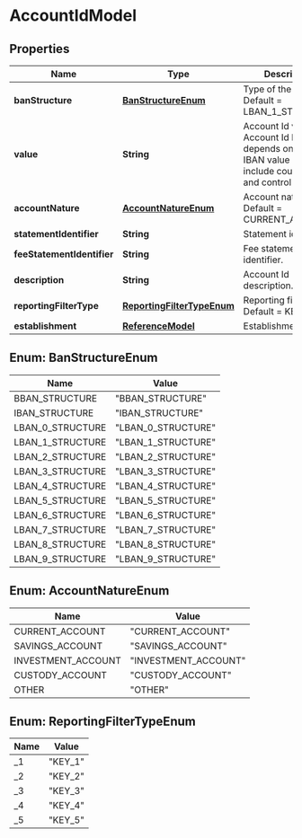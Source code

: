 
# AccountIdModel

## Properties
Name | Type | Description | Notes
------------ | ------------- | ------------- | -------------
**banStructure** | [**BanStructureEnum**](#BanStructureEnum) | Type of the BAN. Default &#x3D; LBAN_1_STRUCTURE |  [optional]
**value** | **String** | Account Id value. Account Id length depends on country. IBAN value should include country code and control key. | 
**accountNature** | [**AccountNatureEnum**](#AccountNatureEnum) | Account nature. Default &#x3D; CURRENT_ACCOUNT |  [optional]
**statementIdentifier** | **String** | Statement identifier. |  [optional]
**feeStatementIdentifier** | **String** | Fee statement identifier. |  [optional]
**description** | **String** | Account Id description. |  [optional]
**reportingFilterType** | [**ReportingFilterTypeEnum**](#ReportingFilterTypeEnum) | Reporting filter type. Default &#x3D; KEY_1 |  [optional]
**establishment** | [**ReferenceModel**](ReferenceModel.md) | Establishment. |  [optional]


<a name="BanStructureEnum"></a>
## Enum: BanStructureEnum
Name | Value
---- | -----
BBAN_STRUCTURE | &quot;BBAN_STRUCTURE&quot;
IBAN_STRUCTURE | &quot;IBAN_STRUCTURE&quot;
LBAN_0_STRUCTURE | &quot;LBAN_0_STRUCTURE&quot;
LBAN_1_STRUCTURE | &quot;LBAN_1_STRUCTURE&quot;
LBAN_2_STRUCTURE | &quot;LBAN_2_STRUCTURE&quot;
LBAN_3_STRUCTURE | &quot;LBAN_3_STRUCTURE&quot;
LBAN_4_STRUCTURE | &quot;LBAN_4_STRUCTURE&quot;
LBAN_5_STRUCTURE | &quot;LBAN_5_STRUCTURE&quot;
LBAN_6_STRUCTURE | &quot;LBAN_6_STRUCTURE&quot;
LBAN_7_STRUCTURE | &quot;LBAN_7_STRUCTURE&quot;
LBAN_8_STRUCTURE | &quot;LBAN_8_STRUCTURE&quot;
LBAN_9_STRUCTURE | &quot;LBAN_9_STRUCTURE&quot;


<a name="AccountNatureEnum"></a>
## Enum: AccountNatureEnum
Name | Value
---- | -----
CURRENT_ACCOUNT | &quot;CURRENT_ACCOUNT&quot;
SAVINGS_ACCOUNT | &quot;SAVINGS_ACCOUNT&quot;
INVESTMENT_ACCOUNT | &quot;INVESTMENT_ACCOUNT&quot;
CUSTODY_ACCOUNT | &quot;CUSTODY_ACCOUNT&quot;
OTHER | &quot;OTHER&quot;


<a name="ReportingFilterTypeEnum"></a>
## Enum: ReportingFilterTypeEnum
Name | Value
---- | -----
_1 | &quot;KEY_1&quot;
_2 | &quot;KEY_2&quot;
_3 | &quot;KEY_3&quot;
_4 | &quot;KEY_4&quot;
_5 | &quot;KEY_5&quot;



